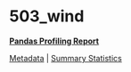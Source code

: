 # 503_wind

[**Pandas Profiling Report**](https://epistasislab.github.io/penn-ml-benchmarks/profile/503_wind.html)

[Metadata](metadata.yaml) | [Summary Statistics](summary_stats.tsv)

